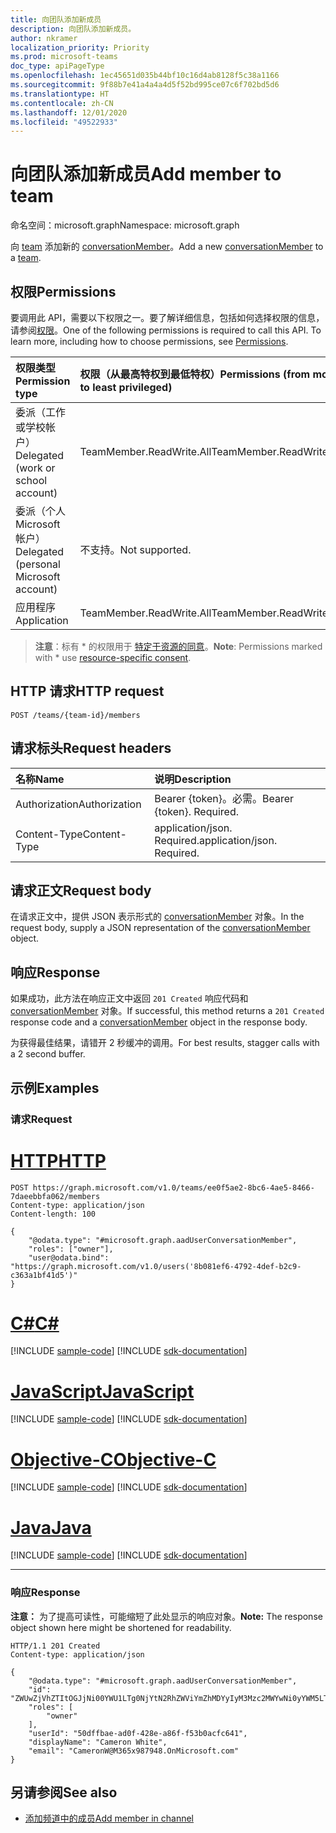 ```yaml
---
title: 向团队添加新成员
description: 向团队添加新成员。
author: nkramer
localization_priority: Priority
ms.prod: microsoft-teams
doc_type: apiPageType
ms.openlocfilehash: 1ec45651d035b44bf10c16d4ab8128f5c38a1166
ms.sourcegitcommit: 9f88b7e41a4a4a4d5f52bd995ce07c6f702bd5d6
ms.translationtype: HT
ms.contentlocale: zh-CN
ms.lasthandoff: 12/01/2020
ms.locfileid: "49522933"
---
```

# <a name="add-member-to-team"></a><span data-ttu-id="fff7a-103">向团队添加新成员</span><span class="sxs-lookup"><span data-stu-id="fff7a-103">Add member to team</span></span>
<span data-ttu-id="fff7a-104">命名空间：microsoft.graph</span><span class="sxs-lookup"><span data-stu-id="fff7a-104">Namespace: microsoft.graph</span></span>

<span data-ttu-id="fff7a-105">向 [team](../resources/team.md) 添加新的 [conversationMember](../resources/conversationmember.md)。</span><span class="sxs-lookup"><span data-stu-id="fff7a-105">Add a new [conversationMember](../resources/conversationmember.md) to a [team](../resources/team.md).</span></span>

## <a name="permissions"></a><span data-ttu-id="fff7a-106">权限</span><span class="sxs-lookup"><span data-stu-id="fff7a-106">Permissions</span></span>
<span data-ttu-id="fff7a-p101">要调用此 API，需要以下权限之一。要了解详细信息，包括如何选择权限的信息，请参阅[权限](/graph/permissions-reference)。</span><span class="sxs-lookup"><span data-stu-id="fff7a-p101">One of the following permissions is required to call this API. To learn more, including how to choose permissions, see [Permissions](/graph/permissions-reference).</span></span>

|<span data-ttu-id="fff7a-109">权限类型</span><span class="sxs-lookup"><span data-stu-id="fff7a-109">Permission type</span></span>|<span data-ttu-id="fff7a-110">权限（从最高特权到最低特权）</span><span class="sxs-lookup"><span data-stu-id="fff7a-110">Permissions (from most to least privileged)</span></span>|
|:---|:---|
|<span data-ttu-id="fff7a-111">委派（工作或学校帐户）</span><span class="sxs-lookup"><span data-stu-id="fff7a-111">Delegated (work or school account)</span></span>| <span data-ttu-id="fff7a-112">TeamMember.ReadWrite.All</span><span class="sxs-lookup"><span data-stu-id="fff7a-112">TeamMember.ReadWrite.All</span></span> |
|<span data-ttu-id="fff7a-113">委派（个人 Microsoft 帐户）</span><span class="sxs-lookup"><span data-stu-id="fff7a-113">Delegated (personal Microsoft account)</span></span> | <span data-ttu-id="fff7a-114">不支持。</span><span class="sxs-lookup"><span data-stu-id="fff7a-114">Not supported.</span></span>    |
|<span data-ttu-id="fff7a-115">应用程序</span><span class="sxs-lookup"><span data-stu-id="fff7a-115">Application</span></span>| <span data-ttu-id="fff7a-116">TeamMember.ReadWrite.All</span><span class="sxs-lookup"><span data-stu-id="fff7a-116">TeamMember.ReadWrite.All</span></span> |

> <span data-ttu-id="fff7a-117">**注意**：标有 \* 的权限用于 [特定于资源的同意]( https://aka.ms/teams-rsc)。</span><span class="sxs-lookup"><span data-stu-id="fff7a-117">**Note**: Permissions marked with \* use [resource-specific consent]( https://aka.ms/teams-rsc).</span></span>

## <a name="http-request"></a><span data-ttu-id="fff7a-118">HTTP 请求</span><span class="sxs-lookup"><span data-stu-id="fff7a-118">HTTP request</span></span>

<!-- 
{
  "blockType": "ignored"
}
-->
``` http
POST /teams/{team-id}/members
```

## <a name="request-headers"></a><span data-ttu-id="fff7a-119">请求标头</span><span class="sxs-lookup"><span data-stu-id="fff7a-119">Request headers</span></span>
|<span data-ttu-id="fff7a-120">名称</span><span class="sxs-lookup"><span data-stu-id="fff7a-120">Name</span></span>|<span data-ttu-id="fff7a-121">说明</span><span class="sxs-lookup"><span data-stu-id="fff7a-121">Description</span></span>|
|:---|:---|
|<span data-ttu-id="fff7a-122">Authorization</span><span class="sxs-lookup"><span data-stu-id="fff7a-122">Authorization</span></span>|<span data-ttu-id="fff7a-p102">Bearer {token}。必需。</span><span class="sxs-lookup"><span data-stu-id="fff7a-p102">Bearer {token}. Required.</span></span>|
|<span data-ttu-id="fff7a-125">Content-Type</span><span class="sxs-lookup"><span data-stu-id="fff7a-125">Content-Type</span></span>|<span data-ttu-id="fff7a-p103">application/json. Required.</span><span class="sxs-lookup"><span data-stu-id="fff7a-p103">application/json. Required.</span></span>|

## <a name="request-body"></a><span data-ttu-id="fff7a-128">请求正文</span><span class="sxs-lookup"><span data-stu-id="fff7a-128">Request body</span></span>
<span data-ttu-id="fff7a-129">在请求正文中，提供 JSON 表示形式的 [conversationMember](../resources/conversationmember.md) 对象。</span><span class="sxs-lookup"><span data-stu-id="fff7a-129">In the request body, supply a JSON representation of the [conversationMember](../resources/conversationmember.md) object.</span></span>

## <a name="response"></a><span data-ttu-id="fff7a-130">响应</span><span class="sxs-lookup"><span data-stu-id="fff7a-130">Response</span></span>

<span data-ttu-id="fff7a-131">如果成功，此方法在响应正文中返回 `201 Created` 响应代码和 [conversationMember](../resources/conversationmember.md) 对象。</span><span class="sxs-lookup"><span data-stu-id="fff7a-131">If successful, this method returns a `201 Created` response code and a [conversationMember](../resources/conversationmember.md) object in the response body.</span></span>

<span data-ttu-id="fff7a-132">为获得最佳结果，请错开 2 秒缓冲的调用。</span><span class="sxs-lookup"><span data-stu-id="fff7a-132">For best results, stagger calls with a 2 second buffer.</span></span>

## <a name="examples"></a><span data-ttu-id="fff7a-133">示例</span><span class="sxs-lookup"><span data-stu-id="fff7a-133">Examples</span></span>

### <a name="request"></a><span data-ttu-id="fff7a-134">请求</span><span class="sxs-lookup"><span data-stu-id="fff7a-134">Request</span></span>

# <a name="http"></a>[<span data-ttu-id="fff7a-135">HTTP</span><span class="sxs-lookup"><span data-stu-id="fff7a-135">HTTP</span></span>](#tab/http)
<!-- {
  "blockType": "request",
  "name": "create_conversationmember_from_"
}
-->
``` http
POST https://graph.microsoft.com/v1.0/teams/ee0f5ae2-8bc6-4ae5-8466-7daeebbfa062/members
Content-type: application/json
Content-length: 100

{
    "@odata.type": "#microsoft.graph.aadUserConversationMember",
    "roles": ["owner"],
    "user@odata.bind": "https://graph.microsoft.com/v1.0/users('8b081ef6-4792-4def-b2c9-c363a1bf41d5')"
}
```
# <a name="c"></a>[<span data-ttu-id="fff7a-136">C#</span><span class="sxs-lookup"><span data-stu-id="fff7a-136">C#</span></span>](#tab/csharp)
[!INCLUDE [sample-code](../includes/snippets/csharp/create-conversationmember-from--csharp-snippets.md)]
[!INCLUDE [sdk-documentation](../includes/snippets/snippets-sdk-documentation-link.md)]

# <a name="javascript"></a>[<span data-ttu-id="fff7a-137">JavaScript</span><span class="sxs-lookup"><span data-stu-id="fff7a-137">JavaScript</span></span>](#tab/javascript)
[!INCLUDE [sample-code](../includes/snippets/javascript/create-conversationmember-from--javascript-snippets.md)]
[!INCLUDE [sdk-documentation](../includes/snippets/snippets-sdk-documentation-link.md)]

# <a name="objective-c"></a>[<span data-ttu-id="fff7a-138">Objective-C</span><span class="sxs-lookup"><span data-stu-id="fff7a-138">Objective-C</span></span>](#tab/objc)
[!INCLUDE [sample-code](../includes/snippets/objc/create-conversationmember-from--objc-snippets.md)]
[!INCLUDE [sdk-documentation](../includes/snippets/snippets-sdk-documentation-link.md)]

# <a name="java"></a>[<span data-ttu-id="fff7a-139">Java</span><span class="sxs-lookup"><span data-stu-id="fff7a-139">Java</span></span>](#tab/java)
[!INCLUDE [sample-code](../includes/snippets/java/create-conversationmember-from--java-snippets.md)]
[!INCLUDE [sdk-documentation](../includes/snippets/snippets-sdk-documentation-link.md)]

---

### <a name="response"></a><span data-ttu-id="fff7a-140">响应</span><span class="sxs-lookup"><span data-stu-id="fff7a-140">Response</span></span>
<span data-ttu-id="fff7a-141">**注意：** 为了提高可读性，可能缩短了此处显示的响应对象。</span><span class="sxs-lookup"><span data-stu-id="fff7a-141">**Note:** The response object shown here might be shortened for readability.</span></span>

<!-- 
{
  "blockType": "response",
  "truncated": true,
  "@odata.type": "microsoft.graph.conversationMember"
}
-->

``` http
HTTP/1.1 201 Created
Content-type: application/json

{
    "@odata.type": "#microsoft.graph.aadUserConversationMember",
    "id": "ZWUwZjVhZTItOGJjNi00YWU1LTg0NjYtN2RhZWViYmZhMDYyIyM3Mzc2MWYwNi0yYWM5LTQ2OWMtOWYxMC0yNzlhOGNjMjY3Zjk=",
    "roles": [
        "owner"
    ],
    "userId": "50dffbae-ad0f-428e-a86f-f53b0acfc641",
    "displayName": "Cameron White",
    "email": "CameronW@M365x987948.OnMicrosoft.com"
}
```
## <a name="see-also"></a><span data-ttu-id="fff7a-142">另请参阅</span><span class="sxs-lookup"><span data-stu-id="fff7a-142">See also</span></span>

- [<span data-ttu-id="fff7a-143">添加频道中的成员</span><span class="sxs-lookup"><span data-stu-id="fff7a-143">Add member in channel</span></span>](channel-post-members.md)
